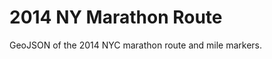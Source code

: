 2014 NY Marathon Route
======================

GeoJSON of the 2014 NYC marathon route and mile markers.
